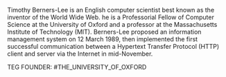 Timothy Berners-Lee is an English computer scientist best known as the inventor of the World Wide Web. he is a Professorial Fellow of Computer Science at the University of Oxford and a professor at the Massachusetts Institute of Technology (MIT). Berners-Lee proposed an information management system on 12 March 1989, then implemented the first successful communication between a Hypertext Transfer Protocol (HTTP) client and server via the Internet in mid-November.








TEG FOUNDER:
#THE_UNIVERSITY_OF_OXFORD